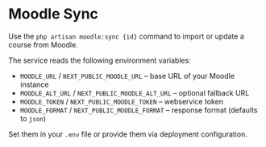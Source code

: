 # Moodle Sync

Use the `php artisan moodle:sync {id}` command to import or update a course from Moodle.

The service reads the following environment variables:

- `MOODLE_URL` / `NEXT_PUBLIC_MOODLE_URL` – base URL of your Moodle instance
- `MOODLE_ALT_URL` / `NEXT_PUBLIC_MOODLE_ALT_URL` – optional fallback URL
- `MOODLE_TOKEN` / `NEXT_PUBLIC_MOODLE_TOKEN` – webservice token
- `MOODLE_FORMAT` / `NEXT_PUBLIC_MOODLE_FORMAT` – response format (defaults to `json`)

Set them in your `.env` file or provide them via deployment configuration.

